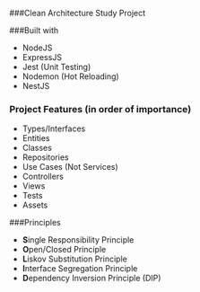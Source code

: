 ###Clean Architecture Study Project
 
###Built with
- NodeJS
- ExpressJS
- Jest (Unit Testing)
- Nodemon (Hot Reloading)
- NestJS

### Project Features (in order of importance)
 - Types/Interfaces
 - Entities
 - Classes
 - Repositories
 - Use Cases (Not Services)
 - Controllers
 - Views
 - Tests
 - Assets

###Principles
- <b>S</b>ingle Responsibility Principle
- <b>O</b>pen/Closed Principle
- <b>L</b>iskov Substitution Principle
- <b>I</b>nterface Segregation Principle
- <b>D</b>ependency Inversion Principle (DIP)
